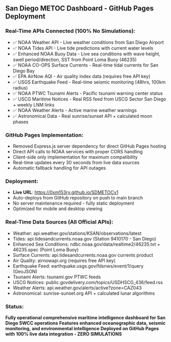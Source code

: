 ## San Diego METOC Dashboard - GitHub Pages Deployment

### Real-Time APIs Connected (100% No Simulations):
- ✅ NOAA Weather API - Live weather conditions from San Diego Airport
- ✅ NOAA Tides API - Live tide predictions with current water levels
- ✅ Enhanced NOAA Buoy Data - Live sea conditions with wave height, swell period/direction, SST from Point Loma Buoy (46235)
- ✅ NOAA CO-OPS Surface Currents - Real-time tidal currents for San Diego Bay
- ✅ EPA AirNow AQI - Air quality index data (requires free API key)
- ✅ USGS Earthquake Feed - Real-time seismic monitoring (48hrs, 100km radius)
- ✅ NOAA PTWC Tsunami Alerts - Pacific tsunami warning center status
- ✅ USCG Maritime Notices - Real RSS feed from USCG Sector San Diego + weekly LNM links
- ✅ NOAA Weather Alerts - Active marine weather warnings
- ✅ Astronomical Data - Real sunrise/sunset API + calculated moon phases

### GitHub Pages Implementation:
- Removed Express.js server dependency for direct GitHub Pages hosting
- Direct API calls to NOAA services with proper CORS handling
- Client-side only implementation for maximum compatibility
- Real-time updates every 30 seconds from live data sources
- Automatic fallback handling for API outages

### Deployment:
- **Live URL**: https://0xm153ry.github.io/SDMETOCv1
- Auto-deploys from GitHub repository on push to main branch
- No server maintenance required - fully static deployment
- Optimized for mobile and desktop viewing

### Real-Time Data Sources (All Official APIs):
- Weather: api.weather.gov/stations/KSAN/observations/latest
- Tides: api.tidesandcurrents.noaa.gov (Station 9410170 - San Diego)
- Enhanced Sea Conditions: ndbc.noaa.gov/data/realtime2/46235.txt + 46235.spec (Point Loma Buoy)
- Surface Currents: api.tidesandcurrents.noaa.gov currents product
- Air Quality: airnowapi.org (requires free API key)
- Earthquake Feed: earthquake.usgs.gov/fdsnws/event/1/query (GeoJSON)
- Tsunami Alerts: tsunami.gov PTWC feeds
- USCG Notices: public.govdelivery.com/topics/USDHSCG_436/feed.rss
- Weather Alerts: api.weather.gov/alerts/active?zone=CAZ043
- Astronomical: sunrise-sunset.org API + calculated lunar algorithms

### Status: 
**Fully operational comprehensive maritime intelligence dashboard for San Diego SWCC operations**
**Features enhanced oceanographic data, seismic monitoring, and environmental intelligence**
**Deployed on GitHub Pages with 100% live data integration - ZERO SIMULATIONS**